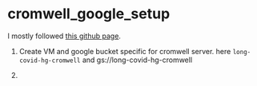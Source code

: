 # cromwell_google_setup

I mostly followed [this github page](https://github.com/atgu/cromwell_google_setup).

1. Create VM and google bucket specific for cromwell server.
here `long-covid-hg-cromwell` and gs://long-covid-hg-cromwell 

2. 
